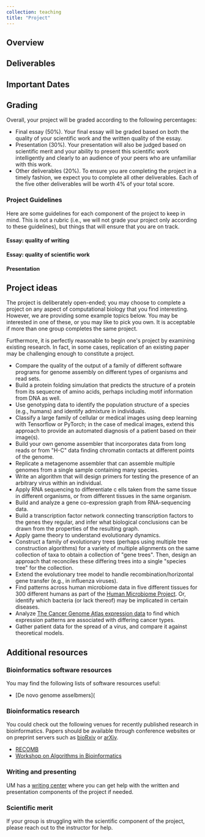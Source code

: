 ```yaml
---
collection: teaching
title: "Project"
---
```


## Overview

## Deliverables

## Important Dates



## Grading

Overall, your project will be graded according to the following percentages:
* Final essay (50%). Your final essay will be graded based on both the quality
    of your scientific work and the written quality of the essay.
* Presentation (30%). Your presentation will also be judged based on scientific
    merit and your ability to present this scientific work intelligently and
    clearly to an audience of your peers who are unfamiliar with this work.
* Other deliverables (20%). To ensure you are completing the project in a
    timely fashion, we expect you to complete all other deliverables. Each
    of the five other deliverables will be worth 4% of your total score.

### Project Guidelines

Here are some guidelines for each component of the project to keep in mind.
This is not a rubric (i.e., we will not grade your project only according to
these guidelines), but things that will ensure that you are on track.

#### Essay: quality of writing

#### Essay: quality of scientific work

#### Presentation

## Project ideas

The project is deliberately open-ended; you may choose to complete a project on
any aspect of computational biology that you find interesting. However, we are
providing some example topics below. You may be interested in one of these, or
you may like to pick you own. It is acceptable if more than one group completes
the same project.

Furthermore, it is perfectly reasonable to begin one's project by examining
existing research. In fact, in some cases, replication of an existing paper may
be challenging enough to constitute a project.

* Compare the quality of the output of a family of different software programs
    for genome assembly on different types of organisms and read sets.
* Build a protein folding simulation that predicts the structure of a protein
    from its sequecne of amino acids, perhaps including motif information from
    DNA as well.
* Use genotyping data to identify the population structure of a species (e.g.,
    humans) and identify admixture in individuals.
* Classify a large family of cellular or medical images using deep learning
    with Tensorflow or PyTorch; in the case of medical images, extend this
    approach to provide an automated diagnosis of a patient based on their
    image(s).
* Build your own genome assembler that incorporates data from long reads or
    from "H-C" data finding chromatin contacts at different points of the
    genome.
* Replicate a metagenome assembler that can assemble multiple genomes from a
    single sample containing many species.
* Write an algorithm that will design primers for testing the presence of an
    arbitrary virus within an individual.
* Apply RNA sequencing to differentiate c ells taken from the same tissue in
    different organisms, or from different tissues in the same organism.
* Build and analyze a gene co-expression graph from RNA-sequencing data.
* Build a transcription factor network connecting transcription factors to the
    genes they regular, and infer what biological conclusions can be drawn from
    the properties of the resulting graph.
* Apply game theory to understand evolutionary dynamics.
* Construct a family of evolutionary trees (perhaps using multiple tree
    construction algorithms) for a variety of multiple alignments on the same
    collection of taxa to obtain a collection of "gene trees". Then, design an
    approach that reconciles these differing trees into a single "species tree"
    for the collection.
* Extend the evolutionary tree model to handle recombination/horizontal gene
    transfer (e.g., in influenza viruses).
* Find patterns across human microbiome data in five different tissues for 300
    different humans as part of the [Human Microbiome Project](https://www.hmpdacc.org/). Or, identify which bacteria (or lack thereof) may be implicated in certain diseases.
* Analyze [The Cancer Genome Atlas expression data](https://cancergenome.nih.gov) to find which expression patterns are associated with differing cancer types.
* Gather patient data for the spread of a virus, and compare it against
theoretical models.

## Additional resources

### Bioinformatics software resources

You may find the following lists of software resources useful:
* [De novo genome asselbmers](

### Bioinformatics research

You could check out the following venues for recently published research in
bioinformatics. Papers should be available through conference websites or on
preprint servers such as [bioRxiv](https://www.biorxiv.org/) or [arXiv](https://arxiv.org/).
* [RECOMB](https://recomb.org/recomb2024/program.html)
* [Workshop on Algorithms in Bioinformatics](https://algo-conference.org/2024/wabi/)

### Writing and presenting

UM has a [writing center](https://www.umt.edu/writing-center/default.php)
where you can get help with the written and
presentation components of the project if needed.

### Scientific merit

If your group is struggling with the scientific component of the project,
please reach out to the instructor for help.

